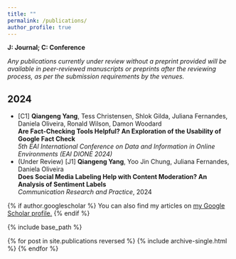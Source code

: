 ```yaml
---
title: ""
permalink: /publications/
author_profile: true
---
```

**J: Journal; C: Conference**

_Any publications currently under review without a preprint provided will be available in peer-reviewed manuscripts or preprints after the reviewing process, as per the submission requirements by the venues._

## 2024 ##
<ul>
  <li> [C1] <b>Qiangeng Yang</b>, Tess Christensen, Shlok Gilda, Juliana Fernandes, Daniela Oliveira, Ronald Wilson, Damon Woodard<br>
    <b>Are Fact-Checking Tools Helpful? An Exploration of the Usability of Google Fact Check</b><br>
    <i>5th EAI International Conference on Data and Information in Online Environments (EAI DIONE
2024)</i>
  </li>
 
  <li>(Under Review) [J1] <b>Qiangeng Yang</b>, Yoo Jin Chung, Juliana Fernandes, Daniela Oliveira<br>
    <b>Does Social Media Labeling Help with Content Moderation? An Analysis of Sentiment Labels</b><br>
    <i>Communication Research and Practice</i>, 2024
  </li>
</ul>


{% if author.googlescholar %}
  You can also find my articles on <u><a href="{{author.googlescholar}}">my Google Scholar profile</a>.</u>
{% endif %}

{% include base_path %}

{% for post in site.publications reversed %}
  {% include archive-single.html %}
{% endfor %}
